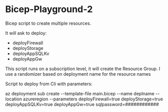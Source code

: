 # Bicep-Playground-2
Bicep script to create multiple resources. 

It will ask to deploy:
  * deployFirewall
  * deployStorage
  * deployAppSQLKv
  * deployAppGw

This script runs on a subscription level, it will create the Resource Group.
I use a randomizer based on deployment name for the resource names

Script to deploy from Cli with parameters:

az deployment sub create --template-file main.bicep --name deplname --location azureregion --parameters deployFirewall=true deployStorage=true deployAppSQLKv=true deployAppGw=true sqlpassword=############
